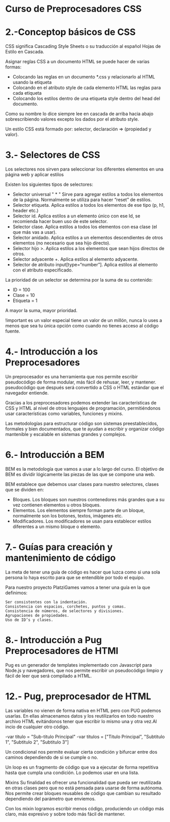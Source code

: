 # Curso de Preprocesadores CSS
2.-Conceptop básicos de CSS
===========================
CSS significa Cascading Style Sheets o su traducción al español Hojas de Estilo en Cascada.

Asignar reglas CSS a un documento HTML se puede hacer de varias formas:

  - Colocando las reglas en un documento *.css y relacionarlo al HTML usando la etiqueta
  - Colocando en el atributo style de cada elemento HTML las reglas para cada etiqueta
  - Colocando los estilos dentro de una etiqueta style dentro del head del documento.

Como su nombre lo dice siempre lee en cascada de arriba hacia abajo sobrescribiendo valores excepto los dados por el atributo style.

Un estilo CSS está formado por: selector, declaración => (propiedad y valor).

3.- Selectores de CSS
=====================
Los selectores nos sirven para seleccionar los diferentes elementos en una página web y aplicar estilos

Existen los siguientes tipos de selectores:

  - Selector universal " * " Sirve para agregar estilos a todos los elementos de la página. 
    Normalmente se utiliza para hacer “reset” de estilos.
  - Selector etiqueta. Aplica estilos a todos los elementos de ese tipo (p, h1, header etc.)
  - Selector id. Aplica estilos a un elemento único con ese Id, se recomienda hacer buen uso de 
    este selector.
  - Selector clase. Aplica estilos a todos los elementos con esa clase (el que más vas a usar).
  - Selector anidado. Aplica estilos a un elementos descendientes de otros elementos (no necesario 
    que sea hijo directo).
  - Selector hijo >. Aplica estilos a los elementos que sean hijos directos de otros.
  - Selector adyacente +. Aplica estilos al elemento adyacente.
  - Selector de atributo input[type=“number”]. Aplica estilos al elemento con el atributo 
    especificado.

La prioridad de un selector se determina por la suma de su contenido:

  - ID = 100
  - Clase = 10
  - Etiqueta = 1

A mayor la suma, mayor prioridad.

!important es un valor especial tiene un valor de un millón, nunca lo uses a menos que sea tu única opción como cuando no tienes acceso al código fuente.

4.- Introducción a los Preprocesadores
======================================
Un preprocesador es una herramienta que nos permite escribir pseudocódigo de forma modular, más fácil de rehusar, leer, y mantener. pseudocódigo que después será convertido a CSS o HTML estándar que el navegador entiende.

Gracias a los preprocesadores podemos extender las características de CSS y HTML al nivel de otros lenguajes de programación, permitiéndonos usar características como variables, funciones y mixins.

Las metodologías para estructurar código son sistemas preestablecidos, formales y bien documentados, que te ayudan a escribir y organizar código mantenible y escalable en sistemas grandes y complejos.

6.- Introducción a BEM
=====================
BEM es la metodología que vamos a usar a lo largo del curso. El objetivo de BEM es dividir lógicamente las piezas de las que se compone una web.

BEM establece que debemos usar clases para nuestro selectores, clases que se dividen en:

  - Bloques. Los bloques son nuestros contenedores más grandes que a su vez contienen elementos u 
    otros bloques.
  - Elementos. Los elementos siempre forman parte de un bloque, normalmente son los botones, 
    textos, imágenes etc.
  - Modificadores. Los modificadores se usan para establecer estilos diferentes a un mismo bloque o 
    elemento.

7.- Guías para creación y mantenimiento de código
=================================================
La meta de tener una guía de código es hacer que luzca como si una sola persona lo haya escrito para que se entendible por todo el equipo.

Para nuestro proyecto PlatziGames vamos a tener una guía en la que definimos:

    Ser consistentes con la indentación.
    Consistencia con espacios, corchetes, puntos y comas.
    Consistencia de números, de selectores y divisiones.
    Agrupaciones de propiedades.
    Uso de ID’s y clases.

8.- Introducción a Pug Preprocesadores de HTMl
==============================================

Pug es un generador de templates implementado con Javascript para Node.js y navegadores, que nos permite escribir un pseudocódigo limpio y fácil de leer que será compilado a HTML.

12.- Pug, preprocesador de HTML
===============================
Las variables no vienen de forma nativa en HTML pero con PUG podemos usarlas. En ellas almacenamos datos y los reutilizarlos en todo nuestro archivo HTML evitándonos tener que escribir lo mismo una y otra vez.Al incio de cualquier otro código.

-var titulo = "Sub-titulo Principal"
-var titulos = ["Titulo Principal", "Subtitulo 1", "Subtitulo 2", "Subtitulo 3"]

Un condicional nos permite evaluar cierta condición y bifurcar entre dos caminos dependiendo de si se cumple o no.

Un loop es un fragmento de código que va a ejecutar de forma repetitiva hasta que cumpla una condición. Lo podemos usar en una lista.

Mixins
Su finalidad es ofrecer una funcionalidad que pueda ser reutilizada en otras clases pero que no está pensada para usarse de forma autónoma. Nos permite crear bloques reusables de código que cambian su resultado dependiendo del parámetro que enviemos.

Con los mixin logramos escribir menos código, produciendo un código más claro, más expresivo y sobre todo más fácil de mantener.